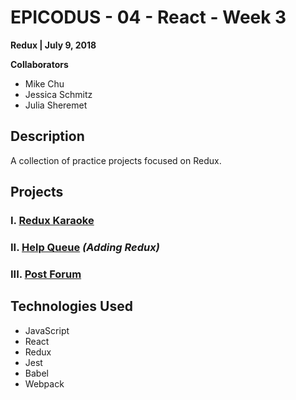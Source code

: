 # EPICODUS - 04 - React - Week 3

**Redux | July 9, 2018**

**Collaborators**

- Mike Chu
- Jessica Schmitz
- Julia Sheremet

## Description

A collection of practice projects focused on Redux.

## Projects

### I. [Redux Karaoke](karaoke)

### II. [Help Queue](../01-react-fundamentals/help-queue) *(Adding Redux)*

### III. [Post Forum](post-forum)

## Technologies Used

- JavaScript
- React
- Redux
- Jest
- Babel
- Webpack
